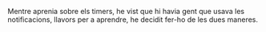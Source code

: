 
Mentre aprenia sobre els timers, he vist que hi havia gent que usava les notificacions, llavors per a aprendre, he decidit fer-ho de les dues maneres.

